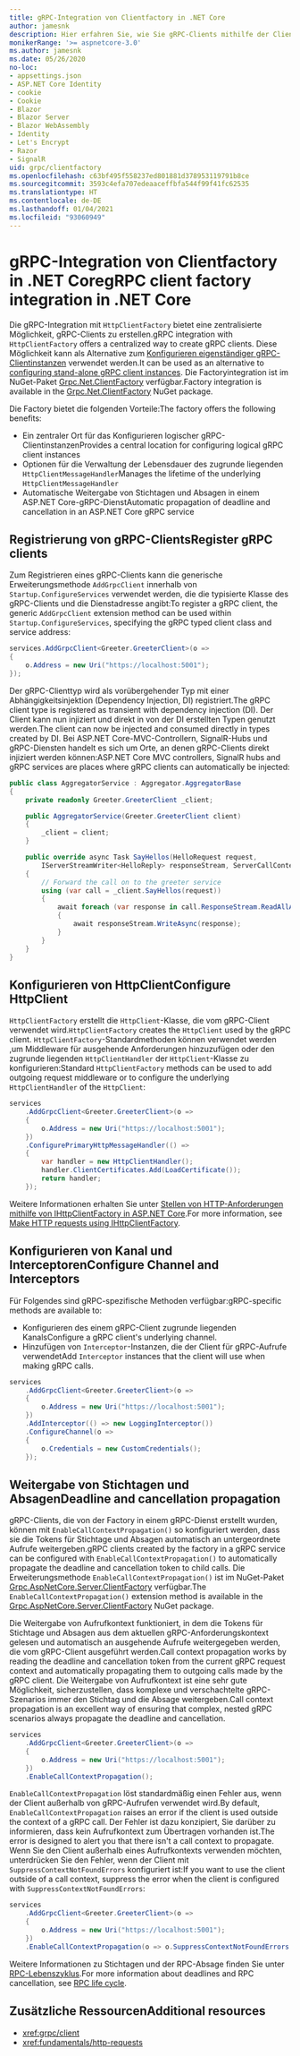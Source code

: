 ```yaml
---
title: gRPC-Integration von Clientfactory in .NET Core
author: jamesnk
description: Hier erfahren Sie, wie Sie gRPC-Clients mithilfe der Clientfactory erstellen.
monikerRange: '>= aspnetcore-3.0'
ms.author: jamesnk
ms.date: 05/26/2020
no-loc:
- appsettings.json
- ASP.NET Core Identity
- cookie
- Cookie
- Blazor
- Blazor Server
- Blazor WebAssembly
- Identity
- Let's Encrypt
- Razor
- SignalR
uid: grpc/clientfactory
ms.openlocfilehash: c63bf495f558237ed801881d378953119791b8ce
ms.sourcegitcommit: 3593c4efa707edeaaceffbfa544f99f41fc62535
ms.translationtype: HT
ms.contentlocale: de-DE
ms.lasthandoff: 01/04/2021
ms.locfileid: "93060949"
---
```

# <a name="grpc-client-factory-integration-in-net-core"></a><span data-ttu-id="ba88e-103">gRPC-Integration von Clientfactory in .NET Core</span><span class="sxs-lookup"><span data-stu-id="ba88e-103">gRPC client factory integration in .NET Core</span></span>

<span data-ttu-id="ba88e-104">Die gRPC-Integration mit `HttpClientFactory` bietet eine zentralisierte Möglichkeit, gRPC-Clients zu erstellen.</span><span class="sxs-lookup"><span data-stu-id="ba88e-104">gRPC integration with `HttpClientFactory` offers a centralized way to create gRPC clients.</span></span> <span data-ttu-id="ba88e-105">Diese Möglichkeit kann als Alternative zum [Konfigurieren eigenständiger gRPC-Clientinstanzen](xref:grpc/client) verwendet werden.</span><span class="sxs-lookup"><span data-stu-id="ba88e-105">It can be used as an alternative to [configuring stand-alone gRPC client instances](xref:grpc/client).</span></span> <span data-ttu-id="ba88e-106">Die Factoryintegration ist im NuGet-Paket [Grpc.Net.ClientFactory](https://www.nuget.org/packages/Grpc.Net.ClientFactory) verfügbar.</span><span class="sxs-lookup"><span data-stu-id="ba88e-106">Factory integration is available in the [Grpc.Net.ClientFactory](https://www.nuget.org/packages/Grpc.Net.ClientFactory) NuGet package.</span></span>

<span data-ttu-id="ba88e-107">Die Factory bietet die folgenden Vorteile:</span><span class="sxs-lookup"><span data-stu-id="ba88e-107">The factory offers the following benefits:</span></span>

* <span data-ttu-id="ba88e-108">Ein zentraler Ort für das Konfigurieren logischer gRPC-Clientinstanzen</span><span class="sxs-lookup"><span data-stu-id="ba88e-108">Provides a central location for configuring logical gRPC client instances</span></span>
* <span data-ttu-id="ba88e-109">Optionen für die Verwaltung der Lebensdauer des zugrunde liegenden `HttpClientMessageHandler`</span><span class="sxs-lookup"><span data-stu-id="ba88e-109">Manages the lifetime of the underlying `HttpClientMessageHandler`</span></span>
* <span data-ttu-id="ba88e-110">Automatische Weitergabe von Stichtagen und Absagen in einem ASP.NET Core-gRPC-Dienst</span><span class="sxs-lookup"><span data-stu-id="ba88e-110">Automatic propagation of deadline and cancellation in an ASP.NET Core gRPC service</span></span>

## <a name="register-grpc-clients"></a><span data-ttu-id="ba88e-111">Registrierung von gRPC-Clients</span><span class="sxs-lookup"><span data-stu-id="ba88e-111">Register gRPC clients</span></span>

<span data-ttu-id="ba88e-112">Zum Registrieren eines gRPC-Clients kann die generische Erweiterungsmethode `AddGrpcClient` innerhalb von `Startup.ConfigureServices` verwendet werden, die die typisierte Klasse des gRPC-Clients und die Dienstadresse angibt:</span><span class="sxs-lookup"><span data-stu-id="ba88e-112">To register a gRPC client, the generic `AddGrpcClient` extension method can be used within `Startup.ConfigureServices`, specifying the gRPC typed client class and service address:</span></span>

```csharp
services.AddGrpcClient<Greeter.GreeterClient>(o =>
{
    o.Address = new Uri("https://localhost:5001");
});
```

<span data-ttu-id="ba88e-113">Der gRPC-Clienttyp wird als vorübergehender Typ mit einer Abhängigkeitsinjektion (Dependency Injection, DI) registriert.</span><span class="sxs-lookup"><span data-stu-id="ba88e-113">The gRPC client type is registered as transient with dependency injection (DI).</span></span> <span data-ttu-id="ba88e-114">Der Client kann nun injiziert und direkt in von der DI erstellten Typen genutzt werden.</span><span class="sxs-lookup"><span data-stu-id="ba88e-114">The client can now be injected and consumed directly in types created by DI.</span></span> <span data-ttu-id="ba88e-115">Bei ASP.NET Core-MVC-Controllern, SignalR-Hubs und gRPC-Diensten handelt es sich um Orte, an denen gRPC-Clients direkt injiziert werden können:</span><span class="sxs-lookup"><span data-stu-id="ba88e-115">ASP.NET Core MVC controllers, SignalR hubs and gRPC services are places where gRPC clients can automatically be injected:</span></span>

```csharp
public class AggregatorService : Aggregator.AggregatorBase
{
    private readonly Greeter.GreeterClient _client;

    public AggregatorService(Greeter.GreeterClient client)
    {
        _client = client;
    }

    public override async Task SayHellos(HelloRequest request,
        IServerStreamWriter<HelloReply> responseStream, ServerCallContext context)
    {
        // Forward the call on to the greeter service
        using (var call = _client.SayHellos(request))
        {
            await foreach (var response in call.ResponseStream.ReadAllAsync())
            {
                await responseStream.WriteAsync(response);
            }
        }
    }
}
```

## <a name="configure-httpclient"></a><span data-ttu-id="ba88e-116">Konfigurieren von HttpClient</span><span class="sxs-lookup"><span data-stu-id="ba88e-116">Configure HttpClient</span></span>

<span data-ttu-id="ba88e-117">`HttpClientFactory` erstellt die `HttpClient`-Klasse, die vom gRPC-Client verwendet wird.</span><span class="sxs-lookup"><span data-stu-id="ba88e-117">`HttpClientFactory` creates the `HttpClient` used by the gRPC client.</span></span> <span data-ttu-id="ba88e-118">`HttpClientFactory`-Standardmethoden können verwendet werden ,um Middleware für ausgehende Anforderungen hinzuzufügen oder den zugrunde liegenden `HttpClientHandler` der `HttpClient`-Klasse zu konfigurieren:</span><span class="sxs-lookup"><span data-stu-id="ba88e-118">Standard `HttpClientFactory` methods can be used to add outgoing request middleware or to configure the underlying `HttpClientHandler` of the `HttpClient`:</span></span>

```csharp
services
    .AddGrpcClient<Greeter.GreeterClient>(o =>
    {
        o.Address = new Uri("https://localhost:5001");
    })
    .ConfigurePrimaryHttpMessageHandler(() =>
    {
        var handler = new HttpClientHandler();
        handler.ClientCertificates.Add(LoadCertificate());
        return handler;
    });
```

<span data-ttu-id="ba88e-119">Weitere Informationen erhalten Sie unter [Stellen von HTTP-Anforderungen mithilfe von IHttpClientFactory in ASP.NET Core](xref:fundamentals/http-requests).</span><span class="sxs-lookup"><span data-stu-id="ba88e-119">For more information, see [Make HTTP requests using IHttpClientFactory](xref:fundamentals/http-requests).</span></span>

## <a name="configure-channel-and-interceptors"></a><span data-ttu-id="ba88e-120">Konfigurieren von Kanal und Interceptoren</span><span class="sxs-lookup"><span data-stu-id="ba88e-120">Configure Channel and Interceptors</span></span>

<span data-ttu-id="ba88e-121">Für Folgendes sind gRPC-spezifische Methoden verfügbar:</span><span class="sxs-lookup"><span data-stu-id="ba88e-121">gRPC-specific methods are available to:</span></span>

* <span data-ttu-id="ba88e-122">Konfigurieren des einem gRPC-Client zugrunde liegenden Kanals</span><span class="sxs-lookup"><span data-stu-id="ba88e-122">Configure a gRPC client's underlying channel.</span></span>
* <span data-ttu-id="ba88e-123">Hinzufügen von `Interceptor`-Instanzen, die der Client für gRPC-Aufrufe verwendet</span><span class="sxs-lookup"><span data-stu-id="ba88e-123">Add `Interceptor` instances that the client will use when making gRPC calls.</span></span>

```csharp
services
    .AddGrpcClient<Greeter.GreeterClient>(o =>
    {
        o.Address = new Uri("https://localhost:5001");
    })
    .AddInterceptor(() => new LoggingInterceptor())
    .ConfigureChannel(o =>
    {
        o.Credentials = new CustomCredentials();
    });
```

## <a name="deadline-and-cancellation-propagation"></a><span data-ttu-id="ba88e-124">Weitergabe von Stichtagen und Absagen</span><span class="sxs-lookup"><span data-stu-id="ba88e-124">Deadline and cancellation propagation</span></span>

<span data-ttu-id="ba88e-125">gRPC-Clients, die von der Factory in einem gRPC-Dienst erstellt wurden, können mit `EnableCallContextPropagation()` so konfiguriert werden, dass sie die Tokens für Stichtage und Absagen automatisch an untergeordnete Aufrufe weitergeben.</span><span class="sxs-lookup"><span data-stu-id="ba88e-125">gRPC clients created by the factory in a gRPC service can be configured with `EnableCallContextPropagation()` to automatically propagate the deadline and cancellation token to child calls.</span></span> <span data-ttu-id="ba88e-126">Die Erweiterungsmethode `EnableCallContextPropagation()` ist im NuGet-Paket [Grpc.AspNetCore.Server.ClientFactory](https://www.nuget.org/packages/Grpc.AspNetCore.Server.ClientFactory) verfügbar.</span><span class="sxs-lookup"><span data-stu-id="ba88e-126">The `EnableCallContextPropagation()` extension method is available in the [Grpc.AspNetCore.Server.ClientFactory](https://www.nuget.org/packages/Grpc.AspNetCore.Server.ClientFactory) NuGet package.</span></span>

<span data-ttu-id="ba88e-127">Die Weitergabe von Aufrufkontext funktioniert, in dem die Tokens für Stichtage und Absagen aus dem aktuellen gRPC-Anforderungskontext gelesen und automatisch an ausgehende Aufrufe weitergegeben werden, die vom gRPC-Client ausgeführt werden.</span><span class="sxs-lookup"><span data-stu-id="ba88e-127">Call context propagation works by reading the deadline and cancellation token from the current gRPC request context and automatically propagating them to outgoing calls made by the gRPC client.</span></span> <span data-ttu-id="ba88e-128">Die Weitergabe von Aufrufkontext ist eine sehr gute Möglichkeit, sicherzustellen, dass komplexe und verschachtelte gRPC-Szenarios immer den Stichtag und die Absage weitergeben.</span><span class="sxs-lookup"><span data-stu-id="ba88e-128">Call context propagation is an excellent way of ensuring that complex, nested gRPC scenarios always propagate the deadline and cancellation.</span></span>

```csharp
services
    .AddGrpcClient<Greeter.GreeterClient>(o =>
    {
        o.Address = new Uri("https://localhost:5001");
    })
    .EnableCallContextPropagation();
```

<span data-ttu-id="ba88e-129">`EnableCallContextPropagation` löst standardmäßig einen Fehler aus, wenn der Client außerhalb von gRPC-Aufrufen verwendet wird.</span><span class="sxs-lookup"><span data-stu-id="ba88e-129">By default, `EnableCallContextPropagation` raises an error if the client is used outside the context of a gRPC call.</span></span> <span data-ttu-id="ba88e-130">Der Fehler ist dazu konzipiert, Sie darüber zu informieren, dass kein Aufrufkontext zum Übertragen vorhanden ist.</span><span class="sxs-lookup"><span data-stu-id="ba88e-130">The error is designed to alert you that there isn't a call context to propagate.</span></span> <span data-ttu-id="ba88e-131">Wenn Sie den Client außerhalb eines Aufrufkontexts verwenden möchten, unterdrücken Sie den Fehler, wenn der Client mit `SuppressContextNotFoundErrors` konfiguriert ist:</span><span class="sxs-lookup"><span data-stu-id="ba88e-131">If you want to use the client outside of a call context, suppress the error when the client is configured with `SuppressContextNotFoundErrors`:</span></span>

```csharp
services
    .AddGrpcClient<Greeter.GreeterClient>(o =>
    {
        o.Address = new Uri("https://localhost:5001");
    })
    .EnableCallContextPropagation(o => o.SuppressContextNotFoundErrors = true);
```

<span data-ttu-id="ba88e-132">Weitere Informationen zu Stichtagen und der RPC-Absage finden Sie unter [RPC-Lebenszyklus](https://www.grpc.io/docs/guides/concepts/#rpc-life-cycle).</span><span class="sxs-lookup"><span data-stu-id="ba88e-132">For more information about deadlines and RPC cancellation, see [RPC life cycle](https://www.grpc.io/docs/guides/concepts/#rpc-life-cycle).</span></span>

## <a name="additional-resources"></a><span data-ttu-id="ba88e-133">Zusätzliche Ressourcen</span><span class="sxs-lookup"><span data-stu-id="ba88e-133">Additional resources</span></span>

* <xref:grpc/client>
* <xref:fundamentals/http-requests>
